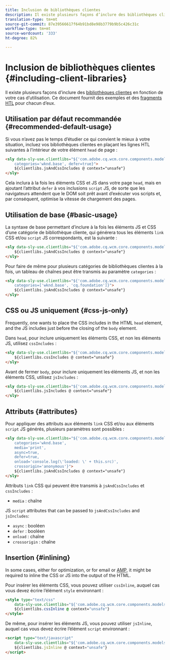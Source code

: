 ```yaml
---
title: Inclusion de bibliothèques clientes
description: Il existe plusieurs façons d’inclure des bibliothèques clientes en fonction de votre cas d’utilisation.
translation-type: tm+mt
source-git-commit: 87e39566617f64b91bd8e98b3779b9b5c426c31c
workflow-type: tm+mt
source-wordcount: '333'
ht-degree: 82%

---
```



# Inclusion de bibliothèques clientes {#including-client-libraries}

Il existe plusieurs façons d’inclure des [bibliothèques clientes](/help/developing/archetype/uifrontend.md#clientlibs) en fonction de votre cas d’utilisation. Ce document fournit des exemples et des [fragments HTL](https://docs.adobe.com/content/help/fr-FR/experience-manager-htl/using/overview.html) pour chacun d’eux.

## Utilisation par défaut recommandée {#recommended-default-usage}

Si vous n’avez pas le temps d’étudier ce qui convient le mieux à votre situation, incluez vos bibliothèques clientes en plaçant les lignes HTL suivantes à l’intérieur de votre élément `head` de page :

```html
<sly data-sly-use.clientlibs="${'com.adobe.cq.wcm.core.components.models.ClientLibraries' @
    categories='wknd.base', defer=true}">
    ${clientlibs.jsAndCssIncludes @ context="unsafe"}
</sly>
```

Cela inclura à la fois les éléments CSS et JS dans votre page `head`, mais en ajoutant l’attribut `defer` à vos inclusions `script` JS, de sorte que les navigateurs attendent que le DOM soit prêt avant d’exécuter vos scripts et, par conséquent, optimise la vitesse de chargement des pages.

## Utilisation de base {#basic-usage}

La syntaxe de base permettant d’inclure à la fois les éléments JS et CSS d’une catégorie de bibliothèque cliente, qui générera tous les éléments `link` CSS et/ou `script` JS correspondants, est la suivante :

```html
<sly data-sly-use.clientlibs="${'com.adobe.cq.wcm.core.components.models.ClientLibraries' @ categories='wknd.base'}">
    ${clientlibs.jsAndCssIncludes @ context="unsafe"}
</sly>
```

Pour faire de même pour plusieurs catégories de bibliothèques clientes à la fois, un tableau de chaînes peut être transmis au paramètre `categories` :

```html
<sly data-sly-use.clientlibs="${'com.adobe.cq.wcm.core.components.models.ClientLibraries' @
    categories=['wknd.base', 'cq.foundation']}">
    ${clientlibs.jsAndCssIncludes @ context="unsafe"}
</sly>
```

## CSS ou JS uniquement {#css-js-only}

Frequently, one wants to place the CSS includes in the HTML `head` element, and the JS includes just before the closing of the `body` element.

Dans `head`, pour inclure uniquement les éléments CSS, et non les éléments JS, utilisez `cssIncludes` :

```html
<sly data-sly-use.clientlibs="${'com.adobe.cq.wcm.core.components.models.ClientLibraries' @ categories='wknd.base'}">
    ${clientlibs.cssIncludes @ context="unsafe"}
</sly>
```

Avant de fermer `body`, pour inclure uniquement les·éléments JS, et non les éléments CSS, utilisez `jsIncludes` :

```html
<sly data-sly-use.clientlibs="${'com.adobe.cq.wcm.core.components.models.ClientLibraries' @ categories='wknd.base'}">
    ${clientlibs.jsIncludes @ context="unsafe"}
</sly>
```

## Attributs {#attributes}

Pour appliquer des attributs aux éléments `link` CSS et/ou aux éléments `script` JS générés, plusieurs paramètres sont possibles :

```html
<sly data-sly-use.clientlibs="${'com.adobe.cq.wcm.core.components.models.ClientLibraries' @
    categories='wknd.base',
    media='print',
    async=true,
    defer=true,
    onload='console.log(\'loaded: \' + this.src)',
    crossorigin='anonymous'}">
    ${clientlibs.jsAndCssIncludes @ context="unsafe"}
</sly>
```

Attributs `link` CSS qui peuvent être transmis à `jsAndCssIncludes` et `cssIncludes` :

* `media` : chaîne

JS `script` attributes that can be passed to `jsAndCssIncludes` and `jsIncludes`:

* `async` : booléen
* `defer` : booléen
* `onload` : chaîne
* `crossorigin` : chaîne

## Insertion {#inlining}

In some cases, either for optimization, or for email or [AMP,](amp.md) it might be required to inline the CSS or JS into the output of the HTML.

Pour insérer les éléments CSS, vous pouvez utiliser `cssInline`, auquel cas vous devez écrire l’élément `style` environnant :

```html
<style type="text/css"
    data-sly-use.clientlibs="${'com.adobe.cq.wcm.core.components.models.ClientLibraries' @ categories='wknd.base'}">
    ${clientlibs.cssInline @ context="unsafe"}
</style>
```

De même, pour insérer les éléments JS, vous pouvez utiliser `jsInline`, auquel cas vous devez écrire l’élément `script` environnant :

```html
<script type="text/javascript"
    data-sly-use.clientlibs="${'com.adobe.cq.wcm.core.components.models.ClientLibraries' @ categories='wknd.base'}">
    ${clientlibs.jsInline @ context="unsafe"}
</script>
```
